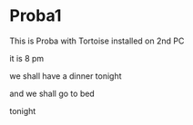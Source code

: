 # Proba1
This is Proba with Tortoise installed on 2nd PC

it is 8 pm

we shall have a dinner tonight

and we shall go to bed

tonight
